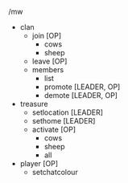 /mw
- clan
  - join [OP]
    - cows
    - sheep
  - leave [OP]
  - members
    - list
    - promote [LEADER, OP]
    - demote [LEADER, OP]
- treasure 
  - setlocation [LEADER]
  - sethome [LEADER]
  - activate [OP]
    - cows
    - sheep
    - all
- player [OP]
  - setchatcolour
